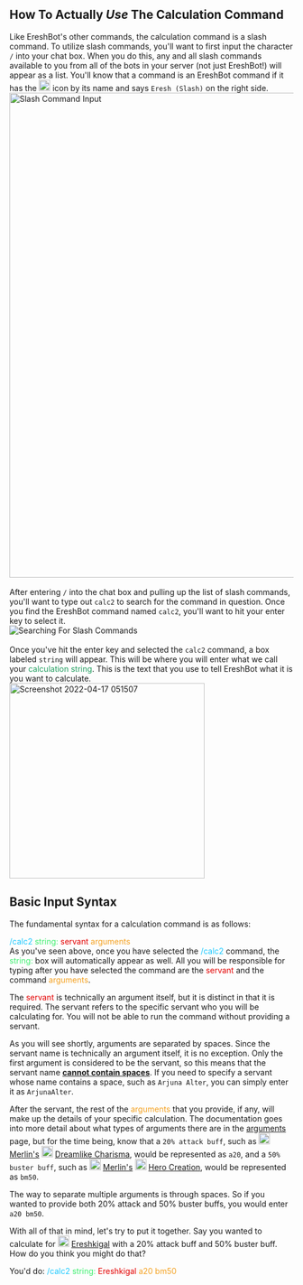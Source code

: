 ## How To Actually *Use* The Calculation Command
Like EreshBot's other commands, the calculation command is a slash command.
To utilize slash commands, you'll want to first input the character `/` into your chat box.
When you do this, any and all slash commands available to you from all of the bots in your server
(not just EreshBot!) will appear as a list. You'll know that a command is an EreshBot command if it has the 
<img width="20" alt="EreshBot Avatar" src="https://cdn.discordapp.com/avatars/912209452596363325/1ae321df6d8233616edf7b7504bf1dec.png"> 
icon by its name and says `Eresh (Slash)` on the right side. 
<br>
<img width="859" alt="Slash Command Input" src="https://user-images.githubusercontent.com/56235026/163707477-683a498c-5d50-400a-a298-573538b2cf9a.png">
<br>
<br>
After entering `/` into the chat box and pulling up the list of slash commands, you'll want to type out `calc2` 
to search for the command in question. Once you find the EreshBot command named `calc2`, you'll want to hit your enter
key to select it.
<br>
<img src="https://user-images.githubusercontent.com/56235026/163707996-c863c0c2-561f-4b4d-ae19-ecaa81d8fa26.gif" alt="Searching For Slash Commands">
<br>
<br>
Once you've hit the enter key and selected the `calc2` command, a box labeled `string` will appear. This will be where 
you will enter what we call your
<span style="color: #209e5f"> calculation string</span>. This is the text that you use to tell EreshBot what it is you
want to calculate.
<br>
<img width="346" alt="Screenshot 2022-04-17 051507" src="https://user-images.githubusercontent.com/56235026/163708289-ef16a5c9-d8df-4d6b-8aba-e5953631bef1.png">

## Basic Input Syntax
The fundamental syntax for a calculation command is as follows:

<span style="color: #1ac8ff"> /calc2 </span>
<span style="color: #3eef6f"> string: </span>
<span style="color: #e30000"> servant </span>
<span style="color: #f4a120"> arguments </span>
<br>
As you've seen above, once you have selected the 
<span style="color: #1ac8ff"> /calc2</span> command, 
the <span style="color: #3eef6f"> string:</span> box will automatically appear as well. 
All you will be responsible for typing after you have selected the command are the 
<span style="color: #e30000"> servant</span>
and the command <span style="color: #f4a120"> arguments</span>.

The <span style="color: #e30000"> servant</span> is technically an argument itself, but it is distinct in that it is
required. The servant refers to the specific servant who you will be calculating for. You will not be able to run the 
command without providing a servant.

As you will see shortly, arguments are separated by spaces. Since the servant name is technically an argument itself, 
it is no exception. Only the first argument is considered to be the servant, so this means that the servant name
<u>**cannot contain spaces**</u>. If you need to specify a servant whose name contains a space, such as 
`Arjuna Alter`, you can simply enter it as `ArjunaAlter`.

After the servant, the rest of the <span style="color: #f4a120"> arguments</span> that you provide, if any, will make 
up the details of your specific calculation. The documentation goes into more detail about what types of arguments there 
are in the [arguments](./arguments.md) page, but for the time being, know that a `20% attack buff`, such as 
<img width="20" alt="Merlin" src="https://static.atlasacademy.io/JP/Faces/f_5008000.png">
[Merlin's](https://apps.atlasacademy.io/db/JP/servant/150)
<img width="20" alt="Dreamlike Charisma" src="https://static.atlasacademy.io/JP/SkillIcons/skill_00300.png">
[Dreamlike Charisma](https://apps.atlasacademy.io/db/JP/skill/321550), would be represented as `a20`, and a 
`50% buster buff`, such as 
<img width="20" alt="Merlin" src="https://static.atlasacademy.io/JP/Faces/f_5008000.png">
[Merlin's](https://apps.atlasacademy.io/db/JP/servant/150)
<img width="20" alt="Hero Creation" src="https://static.atlasacademy.io/JP/SkillIcons/skill_00306.png">
[Hero Creation](https://apps.atlasacademy.io/db/JP/skill/323650), would be represented as `bm50`.

The way to separate multiple arguments is through spaces. So if you wanted to provide both 20% attack and 
50% buster buffs, you would enter `a20 bm50`.

With all of that in mind, let's try to put it together. Say you wanted to calculate for 
<img width="20" alt="Ereshkigal" src="https://static.atlasacademy.io/JP/Faces/f_3032000.png">
[Ereshkigal](https://apps.atlasacademy.io/db/JP/servant/196)
with a 20% attack buff and 50% buster buff. How do you think you might do that?

You'd do: 
<span style="color: #1ac8ff"> /calc2 </span>
<span style="color: #3eef6f"> string: </span>
<span style="color: #e30000"> Ereshkigal </span>
<span style="color: #f4a120"> a20 bm50 </span>
<br>

